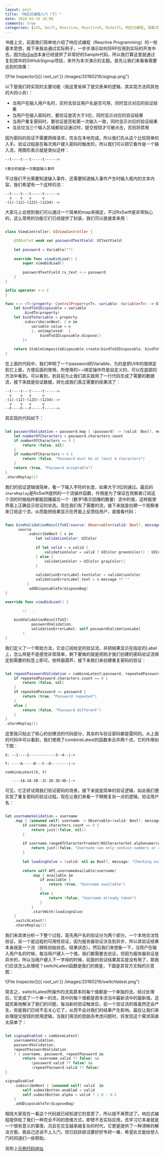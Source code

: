 ```yaml
---
layout: post
title: "响应式编程入门（下）"
date: 2016-02-16 16:00
comments: true
categories: [iOS, Swift, Reactive, ReactiveX, RxSwift, 响应式编程, 函数式编程, MVVM]
---
```


书接上文，前面我们简单地介绍了响应式编程（Reactive Programming）的一些基本思想，接下来我会通过实际例子，一步步演示如何将RP应用到实际的开发中去。因为[RxSwift](https://github.com/ReactiveX/RxSwift)本身已经提供了非常好的Sample代码，所以我打算这里就通过复刻其中的GitHubSignup项目，来作为本次演示的主题。首先让我们来看看需要达到的效果：

![File Inspector]({{ root_url }} /images/20160216/signup.png")

以下是我们将实现的主要功能（我这里省掉了提交表单的逻辑，其实现方法同其他的大同小异）：

- 当用户在输入用户名时，实时去验证用户名是否可用，同时显示对应的验证结果
- 当用户在输入密码时，要验证是否大于3位，同时显示对应的验证结果
- 当用户重复密码时，要验证是否和第一次输入一致，同时显示对应的验证结果
- 当且仅当三个输入区域都验证通过时，提交按钮才可被点击，否则将禁用

因为密码的验证不需要网络请求，完全在本地完成，所以我们先从这个比较简单的入手。验证过程是在每次用户键入密码时触发的，所以我们可以把它看作是一个输入流，用图形表示就是类似这样：

```
--t----t---t-----t------>

t表示的就是一次键盘输入事件
```

不过我们不光需要知道输入事件，还需要知道输入事件产生时输入框内的文本内容，我们希望有一个这样的流：

```
--t----t---t-----t------>
  v    v   v     v
-(1)-(12)-(123)-(1234)-->
```

大家马上会想到我们可以通过一个简单的map来搞定，不过RxSwift是非常贴心的，这么常用的功能它们已经提供了封装，我们可以直接拿来用：

```swift

class ViewController: UIViewController {

    @IBOutlet weak var passwordTextField: UITextField!
    
    let password = Variable("")
    
    override func viewDidLoad() {
        super.viewDidLoad()
        
        passwordTextField.rx_text <-> password 
    }
}

infix operator <-> {
}

func <-> <T>(property: ControlProperty<T>, variable: Variable<T>) -> Disposable {
    let bindToUIDisposable = variable
        .bindTo(property)
    let bindToVariable = property
        .subscribe(onNext: { n in
            variable.value = n
            }, onCompleted:  {
                bindToUIDisposable.dispose()
        })
    
    return StableCompositeDisposable.create(bindToUIDisposable, bindToVariable)
}

```

在上面的代码中，我们申明了一个password的Variable，为的是把UI中的值绑定到它上面，方便后面的使用，所使用的```<->```绑定操作符是自定义的，可以在底部的方法中看到。可以看到，到目前为止我们其实就用了一行代码生成了需要的数据流，接下来就是验证数据，转化成我们真正需要的结果流了：

```
--t----t---t-----t------>
  v    v   v     v
-(1)-(12)-(123)-(1234)-->
  v    v   v     v
--F----F---F-----T------>
```

其实现的代码如下：

```swift

let passwordValidation = password.map { (password) -> (valid: Bool?, message: String?) in
    let numberOfCharacters = password.characters.count
    if numberOfCharacters == 0 {
        return (false, nil)
    }
    if numberOfCharacters < 4 {
        return (false, "Password must be at least 4 characters")
    }
    return (true, "Password acceptable")
}
.shareReplay(1)

```

我们的验证逻辑很简单，看一下输入字符的长度，如果大于3位则通过。最后的`shareReplay`是RxSwift提供的一个流操作函数，作用是为了保证在观察者订阅这个流的时候始终都能回播最后一个（数字1表示回播的数量）流中的值，这样能使界面上正确显示验证的状态。现在我们有了需要的流，接下来就是创建一个观察者来订阅这个流，从而能把结果显示在界面上反馈给用户，直接看代码：

```swift

func bindValidationResultToUI(source: Observable<(valid: Bool?, message: String?)>, validationErrorLabel: UILabel) {
	  source
	      .subscribeNext { v in
	          let validationColor: UIColor
	          
	          if let valid = v.valid {
	              validationColor = valid ? UIColor.greenColor() : UIColor.redColor()
	          } else {
	              validationColor = UIColor.grayColor()
	          }
	          
	          validationErrorLabel.textColor = validationColor
	          validationErrorLabel.text = v.message ?? ""
	      }
	      .addDisposableTo(disposeBag)
}

override func viewDidLoad() {
		
		// ...

    bindValidationResultToUI(
            passwordValidation,
            validationErrorLabel: self.passwordValidationLabel
        ) 
}

```

我们定义了一个帮助方法，它会订阅给定的验证流，并把结果显示在指定的Label上，怎么样是不是感觉非常简单，剩下要做的就是把刚才我们创建的密码验证流绑定到需要的标签上即可。依样画葫芦，接下来我们来创建重复密码的验证：

```swift

let repeatPasswordValidation = combineLatest(password, repeatedPassword) { (password, repeatedPassword) -> (valid: Bool?, message: String?) in
    if repeatedPassword.characters.count == 0 {
        return (false, nil)
    }
    if repeatedPassword == password {
        return (true, "Password repeated")
    }
    else {
        return (false, "Password different")
    }
}
.shareReplay(1)

```

这里我只贴出了核心的创建流的代码部分，其余的与验证密码都是雷同的。从上面的代码中可以看到，我们使用了combineLatest的函数来合并两个流，它的作用如下图：

```
X: --1----2------------3--4--|->

Y: ----A-----B---C--D--------|->
  
combineLatest(X, Y)

   ----1A-2A-2B--2C-2D-3D-4D-|->
```

可见，它正好试用我们验证密码的场景，接下来就是简单的验证逻辑，如此我们便实现了重复密码的验证过程。现在让我们来看一下稍微复杂一点的逻辑，验证用户名：

```swift

let usernameValidation = username
    .map { [unowned self] username -> Observable<(valid: Bool?, message: String?)> in
        if username.characters.count == 0 {
            return just((false, nil))
        }
        
        if username.rangeOfCharacterFromSet(NSCharacterSet.alphanumericCharacterSet().invertedSet) != nil {
            return just((false, "Username can only contain numbers or digits"))
        }
        
        let loadingValue = (valid: nil as Bool?, message: "Checking availabilty ..." as String?)
        
        return self.API.usernameAvailable(username)
            .map { available in
                if available {
                    return (true, "Username available")
                }
                else {
                    return (false, "Username already taken")
                }
            }
            .startWith(loadingValue)
    }
    .switchLatest()
    .shareReplay(1)

```

我们来具体分析一下整个过程，首先用户名的验证分为两个部分，一个本地合法性验证，另一个是远程的可用性验证，因为服务器验证涉及到异步，所以其验证结果本身就是一个流（拥有初始状态，结果状态）。然后我们来想象一下，当用户在输入用户名的时候，每当用户键入一个值，我们都需要去验证，但因为服务器验证是异步的，所以当用户键入下一字母的时候，前面的验证结果其实是没有用了，那我们应该怎么处理呢？switchLatest函数是我们的救星，下面是其官方文档的示意图：

![File Inspector]({{ root_url }} /images/20160216/switchlatest.png")

简言之，switchLatest所操作的流其原本的每个值都是一个单独的流，经过处理后，它变成了一个单一的流，其中的每个值都是原本流当中最新流中的最新值。这就完美地解决了我们的问题，每当新的验证触发后，前一个验证流的值虽然还会产生，但是我们已经不去关心它了，从而不会对我们的结果产生影响。最后让我们来处理提交按钮的禁用逻辑，当我们用流的思路去考虑问题时，将发现这个需求简直太简单了：

```swift

let signupEnabled = combineLatest(
    usernameValidation,
    passwordValidation,
    repeatPasswordValidation
    ) { username, password, repeatPassword in
        return (username.valid ?? false) &&
            (password.valid ?? false) &&
            (repeatPassword.valid ?? false)
}

signupEnabled
    .subscribeNext { [unowned self] valid  in
        self.submitButton.enabled = valid
        self.submitButton.alpha = valid ? 1.0 : 0.5
    }
    .addDisposableTo(disposeBag)

```

相信大家现在一看这个代码就已经知道它的意思了，所以就不再赘述了。响应式编程提供给了我们一种完全不同的思维方式，即使不去实际应用，去学习它本身就是一个很有意义的事情，况且在交互越来越复杂的时代，它更是提供了一种清晰的解决方案。我自己还谈不上入门，但已跃跃欲试要好好专研一番，希望此文能给想入门的同道们一些帮助。

另附上[示例代码地址](https://github.com/sherlockyao/RxSwiftPractise)